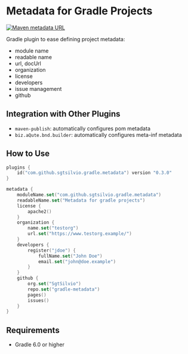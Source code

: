 # Metadata for Gradle Projects

[![Maven metadata URL](https://img.shields.io/maven-metadata/v?color=brightgreen&label=gradle%20plugin&metadataUrl=https%3A%2F%2Fplugins.gradle.org%2Fm2%2Fcom%2Fgithub%2Fsgtsilvio%2Fgradle%2Fmetadata%2Fcom.github.sgtsilvio.gradle.metadata.gradle.plugin%2Fmaven-metadata.xml)](https://plugins.gradle.org/plugin/com.github.sgtsilvio.gradle.metadata)

Gradle plugin to ease defining project metadata:
- module name
- readable name
- url, docUrl
- organization
- license
- developers
- issue management
- github

## Integration with Other Plugins

- `maven-publish`: automatically configures pom metadata
- `biz.aQute.bnd.builder`: automatically configures meta-inf metadata

## How to Use

```kotlin
plugins {
    id("com.github.sgtsilvio.gradle.metadata") version "0.3.0"
}

metadata {
    moduleName.set("com.github.sgtsilvio.gradle.metadata")
    readableName.set("Metadata for gradle projects")
    license {
        apache2()
    }
    organization {
        name.set("testorg")
        url.set("https://www.testorg.example/")
    }
    developers {
        register("jdoe") {
            fullName.set("John Doe")
            email.set("john@doe.example")
        }
    }
    github {
        org.set("SgtSilvio")
        repo.set("gradle-metadata")
        pages()
        issues()
    }
}
```

## Requirements

- Gradle 6.0 or higher